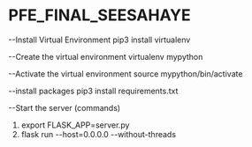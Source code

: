 # PFE_FINAL_SEESAHAYE

--Install Virtual Environment
pip3 install virtualenv

--Create the virtual environment
virtualenv mypython

--Activate the virtual environment
source mypython/bin/activate

--install packages
pip3 install requirements.txt

--Start the server (commands)
1. export FLASK_APP=server.py
2. flask run --host=0.0.0.0 --without-threads